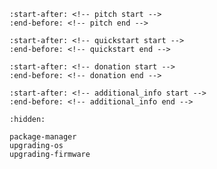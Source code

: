```{include} ../../projects/unipi-control-os/README.md
:start-after: <!-- pitch start -->
:end-before: <!-- pitch end -->
```

```{include} ../../projects/unipi-control-os/README.md
:start-after: <!-- quickstart start -->
:end-before: <!-- quickstart end -->
```

```{include} ../../projects/unipi-control-os/README.md
:start-after: <!-- donation start -->
:end-before: <!-- donation end -->
```

```{include} ../../projects/unipi-control-os/README.md
:start-after: <!-- additional_info start -->
:end-before: <!-- additional_info end -->
```

```{toctree}
:hidden:

package-manager
upgrading-os
upgrading-firmware
```
